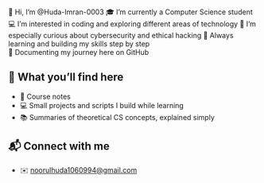 👋 Hi, I’m @Huda-Imran-0003
🎓 I’m currently a Computer Science student
💻 I’m interested in coding and exploring different areas of technology
🔐 I’m especially curious about cybersecurity and ethical hacking
🌱 Always learning and building my skills step by step  
🚀 Documenting my journey here on GitHub

## 📌 What you’ll find here
- 📝 Course notes 
- 💻 Small projects and scripts I build while learning  
- 📚 Summaries of theoretical CS concepts, explained simply  

## 📬 Connect with me
- ✉️ noorulhuda1060994@gmail.com
